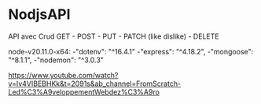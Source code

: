 # NodjsAPI

API avec Crud 
GET - POST - PUT - PATCH (like dislike) - DELETE


node-v20.11.0-x64:
  -"dotenv": "^16.4.1"
  -"express": "^4.18.2",
  -"mongoose": "^8.1.1",
  -"nodemon": "^3.0.3"


https://www.youtube.com/watch?v=Iv4VIBEBHKk&t=2091s&ab_channel=FromScratch-Led%C3%A9veloppementWebdez%C3%A9ro
